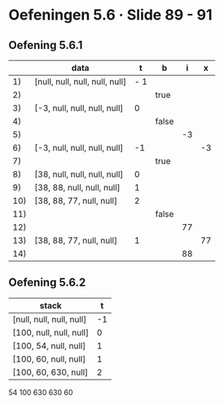 # Oefeningen 5.6 &middot; Slide 89 - 91

## Oefening 5.6.1

| &nbsp; | data    | t   | b   | i   | x   |
| ------ | ------- | --- | --- | --- | --- |
| 1) | [null, null, null, null, null] | - 1 | &nbsp; | &nbsp; | &nbsp; |
| 2) | &nbsp; | &nbsp; | true | &nbsp; | &nbsp; |
| 3) | [-3, null, null, null, null] | 0 | &nbsp; | &nbsp; | &nbsp; |
| 4) | &nbsp; | &nbsp; | false | &nbsp; | &nbsp; |
| 5) | &nbsp; | &nbsp; | &nbsp; | -3 | &nbsp; |
| 6) | [-3, null, null, null, null] | -1 | &nbsp; | &nbsp; | -3 |
| 7) | &nbsp; | &nbsp; | true | &nbsp; | &nbsp; |
| 8) | [38, null, null, null, null] | 0 | &nbsp; | &nbsp; | &nbsp; |
| 9) | [38, 88, null, null, null] | 1 | &nbsp; | &nbsp; | &nbsp; |
| 10) | [38, 88, 77, null, null] | 2 |  &nbsp; | &nbsp; | &nbsp; |
| 11) | &nbsp; | &nbsp; | false | &nbsp; | &nbsp; |
| 12) | &nbsp; | &nbsp; | &nbsp; | 77 | &nbsp; |
| 13) | [38, 88, 77, null, null] | 1 | &nbsp; | &nbsp; | 77 |
| 14) | &nbsp; | &nbsp; | &nbsp; | 88 | &nbsp; |

## Oefening 5.6.2

| stack                    | t   | 
| ------------------------ | --- |
| [null, null, null, null] | -1  |
| [100, null, null, null]  | 0  |
| [100, 54, null, null]    | 1  |
| [100, 60, null, null]    | 1  | 
| [100, 60, 630, null]     | 2  |

54 100 630 630 60